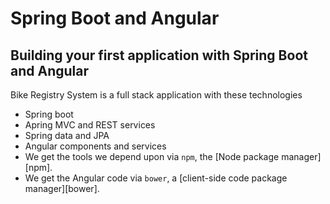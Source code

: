 # Spring Boot and Angular

## Building your first application with Spring Boot and Angular
Bike Registry System is a full stack application with these technologies
* Spring boot
* Apring MVC and REST services
* Spring data and JPA
* Angular components and services
* We get the tools we depend upon via `npm`, the [Node package manager][npm].
* We get the Angular code via `bower`, a [client-side code package manager][bower].
